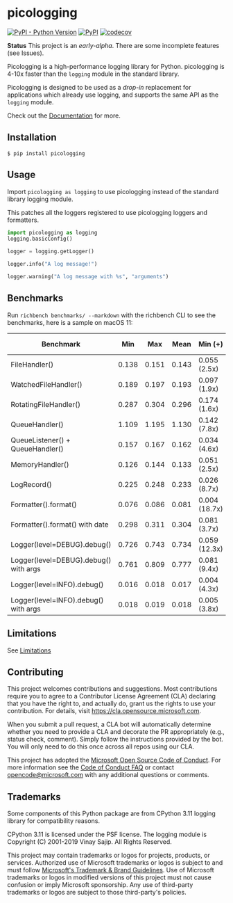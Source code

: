 # picologging

[![PyPI - Python Version](https://img.shields.io/pypi/pyversions/picologging)](https://pypi.org/project/picologging/) 
[![PyPI](https://img.shields.io/pypi/v/picologging)](https://pypi.org/project/picologging/)
[![codecov](https://codecov.io/gh/microsoft/picologging/branch/main/graph/badge.svg?token=KHs6FpQlVW)](https://codecov.io/gh/microsoft/picologging)

**Status** This project is an *early-alpha*. There are some incomplete features (see Issues).

Picologging is a high-performance logging library for Python. picologging is 4-10x faster than the `logging` module in the standard library.

Picologging is designed to be used as a *drop-in* replacement for applications which already use logging, and supports the same API as the `logging` module.

Check out the [Documentation](https://microsoft.github.io/picologging/) for more.

## Installation

```console
$ pip install picologging
```

## Usage

Import `picologging as logging` to use picologging instead of the standard library logging module.

This patches all the loggers registered to use picologging loggers and formatters.

```python
import picologging as logging
logging.basicConfig()

logger = logging.getLogger()

logger.info("A log message!")

logger.warning("A log message with %s", "arguments")
```

## Benchmarks

Run `richbench benchmarks/ --markdown` with the richbench CLI to see the benchmarks, here is a sample on macOS 11:

|                             Benchmark | Min     | Max     | Mean    | Min (+)         | Max (+)         | Mean (+)        |
|---------------------------------------|---------|---------|---------|-----------------|-----------------|-----------------|
|                         FileHandler() | 0.138   | 0.151   | 0.143   | 0.055 (2.5x)    | 0.063 (2.4x)    | 0.058 (2.5x)    |
|                  WatchedFileHandler() | 0.189   | 0.197   | 0.193   | 0.097 (1.9x)    | 0.101 (1.9x)    | 0.099 (1.9x)    |
|                 RotatingFileHandler() | 0.287   | 0.304   | 0.296   | 0.174 (1.6x)    | 0.178 (1.7x)    | 0.176 (1.7x)    |
|                        QueueHandler() | 1.109   | 1.195   | 1.130   | 0.142 (7.8x)    | 0.151 (7.9x)    | 0.147 (7.7x)    |
|      QueueListener() + QueueHandler() | 0.157   | 0.167   | 0.162   | 0.034 (4.6x)    | 0.039 (4.3x)    | 0.037 (4.3x)    |
|                       MemoryHandler() | 0.126   | 0.144   | 0.133   | 0.051 (2.5x)    | 0.059 (2.5x)    | 0.054 (2.5x)    |
|                           LogRecord() | 0.225   | 0.248   | 0.233   | 0.026 (8.7x)    | 0.029 (8.5x)    | 0.028 (8.4x)    |
|                  Formatter().format() | 0.076   | 0.086   | 0.081   | 0.004 (18.7x)   | 0.005 (18.9x)   | 0.004 (19.1x)   |
|        Formatter().format() with date | 0.298   | 0.311   | 0.304   | 0.081 (3.7x)    | 0.087 (3.6x)    | 0.084 (3.6x)    |
|           Logger(level=DEBUG).debug() | 0.726   | 0.743   | 0.734   | 0.059 (12.3x)   | 0.061 (12.3x)   | 0.060 (12.3x)   |
| Logger(level=DEBUG).debug() with args | 0.761   | 0.809   | 0.777   | 0.081 (9.4x)    | 0.087 (9.3x)    | 0.084 (9.2x)    |
|            Logger(level=INFO).debug() | 0.016   | 0.018   | 0.017   | 0.004 (4.3x)    | 0.005 (3.8x)    | 0.004 (4.1x)    |
|  Logger(level=INFO).debug() with args | 0.018   | 0.019   | 0.018   | 0.005 (3.8x)    | 0.005 (3.8x)    | 0.005 (3.7x)    |

## Limitations

See [Limitations](https://microsoft.github.io/picologging/limitations.html)

## Contributing

This project welcomes contributions and suggestions.  Most contributions require you to agree to a
Contributor License Agreement (CLA) declaring that you have the right to, and actually do, grant us
the rights to use your contribution. For details, visit https://cla.opensource.microsoft.com.

When you submit a pull request, a CLA bot will automatically determine whether you need to provide
a CLA and decorate the PR appropriately (e.g., status check, comment). Simply follow the instructions
provided by the bot. You will only need to do this once across all repos using our CLA.

This project has adopted the [Microsoft Open Source Code of Conduct](https://opensource.microsoft.com/codeofconduct/).
For more information see the [Code of Conduct FAQ](https://opensource.microsoft.com/codeofconduct/faq/) or
contact [opencode@microsoft.com](mailto:opencode@microsoft.com) with any additional questions or comments.

## Trademarks

Some components of this Python package are from CPython 3.11 logging library for compatibility reasons.

CPython 3.11 is licensed under the PSF license.
The logging module is Copyright (C) 2001-2019 Vinay Sajip. All Rights Reserved.

This project may contain trademarks or logos for projects, products, or services. Authorized use of Microsoft 
trademarks or logos is subject to and must follow 
[Microsoft's Trademark & Brand Guidelines](https://www.microsoft.com/en-us/legal/intellectualproperty/trademarks/usage/general).
Use of Microsoft trademarks or logos in modified versions of this project must not cause confusion or imply Microsoft sponsorship.
Any use of third-party trademarks or logos are subject to those third-party's policies.
